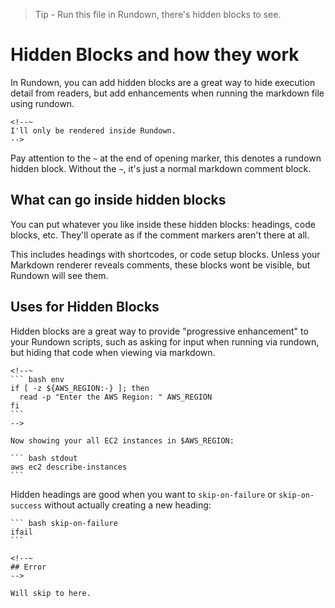 > Tip - Run this file in Rundown, there's hidden blocks to see.

# Hidden Blocks and how they work

In Rundown, you can add hidden blocks are a great way to hide execution detail from readers, but add enhancements when running the markdown file using rundown.

    <!--~
    I'll only be rendered inside Rundown.
    -->

Pay attention to the `~` at the end of opening marker, this denotes a rundown hidden block. Without the `~`, it's just a normal markdown comment block.

<!--~
I'll only be rendered inside Rundown.
-->

## What can go inside hidden blocks

You can put whatever you like inside these hidden blocks: headings, code blocks, etc. They'll operate as if the comment markers aren't there at all.

<!--~
``` bash reveal stdout
echo "I'm running from inside a rundown hidden block."
```
-->

This includes headings with shortcodes, or code setup blocks. Unless your Markdown renderer reveals comments, these blocks wont be visible, but Rundown will see them.

<!--~
## Hidden heading <r label=hidden>

This is a hidden heading. You won't see it in markdown.
-->

## Uses for Hidden Blocks

Hidden blocks are a great way to provide "progressive enhancement" to your Rundown scripts, such as asking for input when running via rundown, but hiding that code when viewing via markdown.

    <!--~ 
    ``` bash env
    if [ -z ${AWS_REGION:-} ]; then
      read -p "Enter the AWS Region: " AWS_REGION
    fi
    ```
    -->

    Now showing your all EC2 instances in $AWS_REGION:

    ``` bash stdout
    aws ec2 describe-instances
    ```

Hidden headings are good when you want to `skip-on-failure` or `skip-on-success` without actually creating a new heading:

    ``` bash skip-on-failure
    ifail
    ```

    <!--~
    ## Error
    -->

    Will skip to here.


